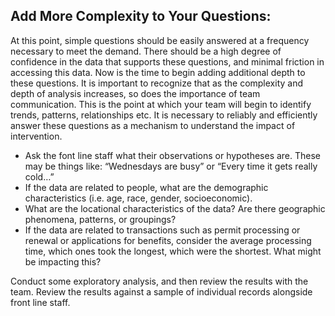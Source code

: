 ## Add More Complexity to Your Questions:

At this point, simple questions should be easily answered at a frequency necessary to meet the demand. There should be a high degree of confidence in the data that supports these questions, and minimal friction in accessing this data. Now is the time to begin adding additional depth to these questions. It is important to recognize that as the complexity and depth of analysis increases, so does the importance of team communication. This is the point at which your team will begin to identify trends, patterns, relationships etc. It is necessary to reliably and efficiently answer these questions as a mechanism to understand the impact of intervention. 

+ Ask the font line staff what their observations or hypotheses are. These may be things like: “Wednesdays are busy” or “Every time it gets really cold…”
+ If the data are related to people, what are the demographic characteristics (i.e. age, race, gender, socioeconomic).
+ What are the locational characteristics of the data? Are there geographic phenomena, patterns, or groupings?
+ If the data are related to transactions such as permit processing or renewal or applications for benefits, consider the average processing time, which ones took the longest, which were the shortest. What might be impacting this?

Conduct some exploratory analysis, and then review the results with the team. Review the results against a sample of individual records alongside front line staff. 
